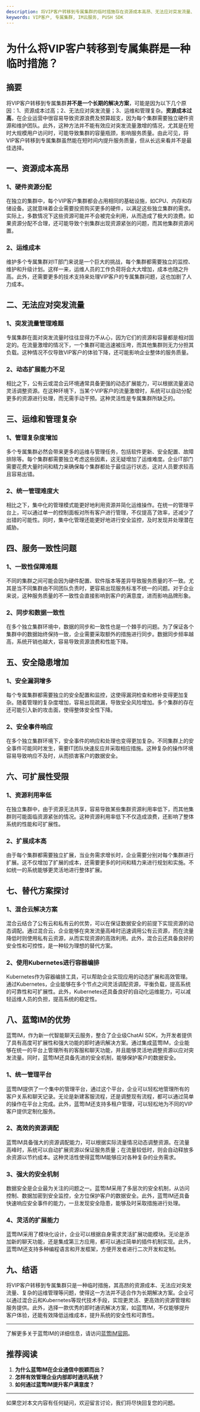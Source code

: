 ```yaml
---
description: 将VIP客户转移到专属集群的临时措施存在资源成本高昂、无法应对突发流量、运维和管理复杂、服务一致性问题、安全隐患增加、替代方案探讨、蓝莺IM的优势等问题。
keywords: VIP客户, 专属集群, IM云服务, PUSH SDK
---
```

# 为什么将VIP客户转移到专属集群是一种临时措施？


## 摘要

将VIP客户转移到专属集群**并不是一个长期的解决方案**，可能是因为以下几个原因：1、资源成本过高；2、无法应对突发流量；3、运维和管理复杂。**资源成本过高**，在企业运营中很容易导致资源浪费及预算超支，因为每个集群需要独立硬件资源和维护团队。此外，这种方法并不能有效应对突发流量激增的情况，尤其是在短时大规模用户访问时，可能导致集群的容量瓶颈，影响服务质量。由此可见，将VIP客户转移到专属集群虽然能在短时间内提升服务质量，但从长远来看并不是最佳选择。

## 一、资源成本高昂

### 1、硬件资源分配

在独立的集群中，每个VIP客户集群都会占用相同的基础设施，如CPU、内存和存储设备。这就意味着企业需要投资购买更多的硬件，以满足这些独立集群的需求。实际上，多数情况下这些资源可能并不会被完全利用，从而造成了极大的浪费。如果资源分配不合理，还可能导致个别集群出现资源紧张的问题，而其他集群资源闲置。

### 2、运维成本

维护多个专属集群对IT部门来说是一个巨大的挑战，每个集群都需要独立的监控、维护和升级计划。这样一来，运维人员的工作负荷将会大大增加，成本也随之升高。此外，还需要更多的技术支持来处理VIP客户的专属集群问题，这也加剧了人力成本。

## 二、无法应对突发流量

### 1、突发流量管理难题

专属集群在面对突发流量时往往显得力不从心，因为它们的资源和容量都是相对固定的。在流量激增的情况下，一个集群可能迅速被压垮，而其他集群则无力分担其负载。这种情况不仅导致VIP客户的体验下降，还可能影响企业整体的服务质量。

### 2、动态扩展能力不足

相比之下，公有云或混合云环境通常具备更强的动态扩展能力，可以根据流量波动灵活调整资源。在这种环境下，当某个VIP客户的流量激增时，系统可以自动分配更多的资源进行处理，而无需手动干预。这种灵活性是专属集群所缺乏的。

## 三、运维和管理复杂

### 1、管理复杂度增加

多个专属集群必然会带来更多的运维与管理任务，包括软件更新、安全配置、故障排除等。每个集群都需要独立考虑这些因素，这无疑增加了运维难度。企业IT部门需要花费大量时间和精力来确保每个集群都处于最佳运行状态，这对人员要求较高且容易出错。

### 2、统一管理难度大

相比之下，集中化的管理模式能更好地利用资源并简化运维操作。在统一的管理平台上，可以通过单一的控制面板对所有客户进行管理，不仅提高了效率，还减少了出错的可能性。同时，集中化管理还能更好地进行安全监控，及时发现并处理潜在威胁。

## 四、服务一致性问题

### 1、一致性保障难题

不同的集群之间可能会因为硬件配置、软件版本等差异导致服务质量的不一致。尤其是当不同集群由不同团队负责时，更容易出现服务标准不统一的问题。对于企业来说，这种服务质量的不一致性会直接影响到客户的满意度，进而影响品牌形象。

### 2、同步和数据一致性

在多个独立集群环境中，数据的同步和一致性也是一个棘手的问题。为了保证各个集群中的数据始终保持一致，企业需要采取额外的措施进行同步。数据同步频率越高，系统开销也越大，容易导致资源浪费和性能下降。

## 五、安全隐患增加

### 1、安全漏洞增多

每个专属集群都需要独立的安全配置和监控，这使得漏洞检查和修补变得更加复杂。随着管理的复杂度增加，容易出现疏漏，导致安全风险增加。多个集群的存在还可能引入新的攻击面，使得整体安全性下降。

### 2、安全事件响应

在多个独立集群环境下，安全事件的响应和处理也变得更加复杂。不同集群上的安全事件可能同时发生，需要IT团队快速反应并采取相应措施。这种复杂的操作环境容易导致响应不及时，从而损害客户的数据安全。

## 六、可扩展性受限

### 1、资源利用率低

在独立集群中，由于资源无法共享，容易导致某些集群资源利用率低下，而其他集群则可能面临资源紧张的情况。这种资源利用率低下不仅造成浪费，还影响了整体系统的性能和可扩展性。

### 2、扩展成本高

由于每个集群都需要独立扩展，当业务需求增长时，企业需要分别对每个集群进行扩展。这不仅增加了扩展的成本，还需要更多的时间和精力来进行规划和实施。不如统一的系统能够更灵活地进行整体扩展。

## 七、替代方案探讨

### 1、混合云解决方案

混合云结合了公有云和私有云的优势，可以在保证数据安全的前提下实现资源的动态调配。通过混合云，企业能够在突发流量高峰时迅速调用公有云资源，而在流量降低时则使用私有云资源，从而实现资源的高效利用。此外，混合云还具备良好的安全性和可控性，是一种较为理想的替代方案。

### 2、使用Kubernetes进行容器编排

Kubernetes作为容器编排工具，可以帮助企业实现应用的动态扩展和高效管理。通过Kubernetes，企业能够在多个节点之间灵活调配资源，平衡负载，提高系统的可靠性和可扩展性。此外，Kubernetes还具备良好的自动化运维能力，可以减轻运维人员的负担，提高系统的稳定性。

## 八、蓝莺IM的优势

蓝莺IM，作为新一代智能聊天云服务，整合了企业级ChatAI SDK，为开发者提供了具有高度可扩展性和强大功能的即时通讯解决方案。通过集成蓝莺IM，企业能够在统一的平台上管理所有的客服和聊天功能，并且能够灵活地调整资源以应对突发流量。同时，蓝莺IM还具备先进的安全机制，能够保护客户的数据安全。

### 1、统一管理平台

蓝莺IM提供了一个集中的管理平台，通过这个平台，企业可以轻松地管理所有的客户关系和聊天记录。无论是新建客服流程，还是调整现有流程，都可以通过简单的操作在平台上完成。此外，蓝莺IM还支持多租户管理，可以轻松地为不同的VIP客户提供定制化服务。

### 2、高效的资源调配

蓝莺IM具备强大的资源调配能力，可以根据实际流量情况动态调整资源。在流量高峰时，系统可以自动扩展资源以保证服务质量；在流量较低时，则会自动释放多余资源以节约成本。这种灵活性使得蓝莺IM能够应对各种复杂的业务需求。

### 3、强大的安全机制

数据安全是企业最为关注的问题之一。蓝莺IM采用了多层次的安全机制，从访问控制、数据加密到安全监控，全方位保护客户的数据安全。此外，蓝莺IM还具备快速响应安全事件的能力，一旦发现安全隐患，能够及时采取措施进行处理。

### 4、灵活的扩展能力

蓝莺IM采用了模块化设计，企业可以根据自身需求灵活扩展功能模块。无论是添加新的聊天功能，还是集成第三方应用，都可以通过简单的插件机制实现。此外，蓝莺IM还支持多种编程语言和开发框架，方便开发者进行二次开发和定制。

## 九、结语

将VIP客户转移到专属集群只是一种临时措施，其高昂的资源成本、无法应对突发流量、复杂的运维管理等问题，使得这一方法并不适合作为长期解决方案。企业可以通过混合云和Kubernetes等现代技术手段，实现更灵活、更高效的资源管理和服务提供。此外，选择一款优秀的即时通讯解决方案，如蓝莺IM，不仅能够提升客户体验，还能有效降低运维成本，提升系统的安全性和可靠性。

---

了解更多关于蓝莺IM的详细信息，请访问[蓝莺IM官网](https://www.lanyingim.com)。

## 推荐阅读

1. **为什么蓝莺IM在企业通信中脱颖而出？**
2. **怎样有效管理企业内部即时通讯系统？**
3. **如何通过蓝莺IM提升客户满意度？**

---
如果您对本文内容有任何疑问，欢迎留言讨论，我们将尽快回复您的问题。